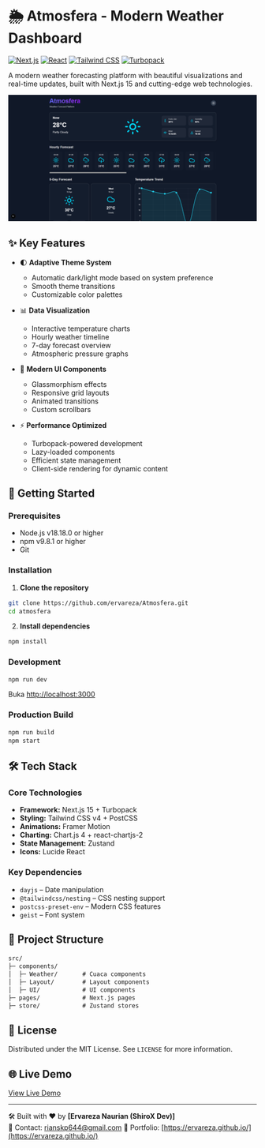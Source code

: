 # 🌦️ Atmosfera - Modern Weather Dashboard

[![Next.js](https://img.shields.io/badge/Next.js-15.3.0-black?logo=next.js)](https://nextjs.org/)
[![React](https://img.shields.io/badge/React-18.2.0-blue?logo=react)](https://react.dev/)
[![Tailwind CSS](https://img.shields.io/badge/Tailwind_CSS-4.0.0-blueviolet?logo=tailwind-css)](https://tailwindcss.com/)
[![Turbopack](https://img.shields.io/badge/Turbopack-beta-blue?logo=turborepo)](https://turbo.build/pack)

A modern weather forecasting platform with beautiful visualizations and real-time updates, built with Next.js 15 and cutting-edge web technologies.

![Dashboard Preview](/public/preview.png)

## ✨ Key Features

- 🌓 **Adaptive Theme System**
  - Automatic dark/light mode based on system preference
  - Smooth theme transitions
  - Customizable color palettes

- 📊 **Data Visualization**
  - Interactive temperature charts
  - Hourly weather timeline
  - 7-day forecast overview
  - Atmospheric pressure graphs

- 🎨 **Modern UI Components**
  - Glassmorphism effects
  - Responsive grid layouts
  - Animated transitions
  - Custom scrollbars

- ⚡ **Performance Optimized**
  - Turbopack-powered development
  - Lazy-loaded components
  - Efficient state management
  - Client-side rendering for dynamic content

## 🚀 Getting Started

### Prerequisites

- Node.js v18.18.0 or higher
- npm v9.8.1 or higher
- Git

### Installation

1. **Clone the repository**
```bash
git clone https://github.com/ervareza/Atmosfera.git
cd atmosfera
```

2. **Install dependencies**
```bash
npm install
```

### Development
```bash
npm run dev
```
Buka [http://localhost:3000](http://localhost:3000)

### Production Build
```bash
npm run build
npm start
```

## 🛠 Tech Stack

### Core Technologies

- **Framework:** Next.js 15 + Turbopack  
- **Styling:** Tailwind CSS v4 + PostCSS  
- **Animations:** Framer Motion  
- **Charting:** Chart.js 4 + react-chartjs-2  
- **State Management:** Zustand  
- **Icons:** Lucide React  

### Key Dependencies

- `dayjs` – Date manipulation  
- `@tailwindcss/nesting` – CSS nesting support  
- `postcss-preset-env` – Modern CSS features  
- `geist` – Font system  

## 📂 Project Structure

```
src/
├─ components/
│  ├─ Weather/       # Cuaca components
│  ├─ Layout/        # Layout components
│  ├─ UI/            # UI components
├─ pages/            # Next.js pages
├─ store/            # Zustand stores
```

## 📄 License

Distributed under the MIT License. See `LICENSE` for more information.

## 🌐 Live Demo

[View Live Demo](https://atmosfera-delta.vercel.app/)

---

🛠 Built with ❤️ by **[Ervareza Naurian (ShiroX Dev)]**  
📧 Contact: [rianskp644@gmail.com](mailto:rianskp644@gmail.com)
🔗 Portfolio: [https://ervareza.github.io/](https://ervareza.github.io/)